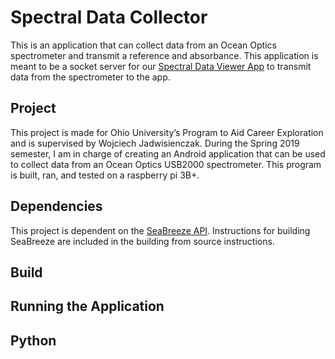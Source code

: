 # Spectral Data Collector
This is an application that can collect data from an Ocean Optics spectrometer and transmit a reference and absorbance.
This application is meant to be a socket server for our [Spectral Data Viewer App](https://github.com/samfoucart/oueecs_SpectralDataViewer) to transmit data from the spectrometer to the app.

## Project
This project is made for Ohio University’s Program to Aid Career Exploration and is supervised by Wojciech Jadwisienczak. During the Spring 2019 semester, I am in charge of creating an Android application that can be used to collect data from an Ocean Optics USB2000 spectrometer. This program is built, ran, and tested on a raspberry pi 3B+.

## Dependencies
This project is dependent on the [SeaBreeze API](https://sourceforge.net/projects/seabreeze/). Instructions for building SeaBreeze are included in the building from source instructions.

## Build


## Running the Application


## Python

